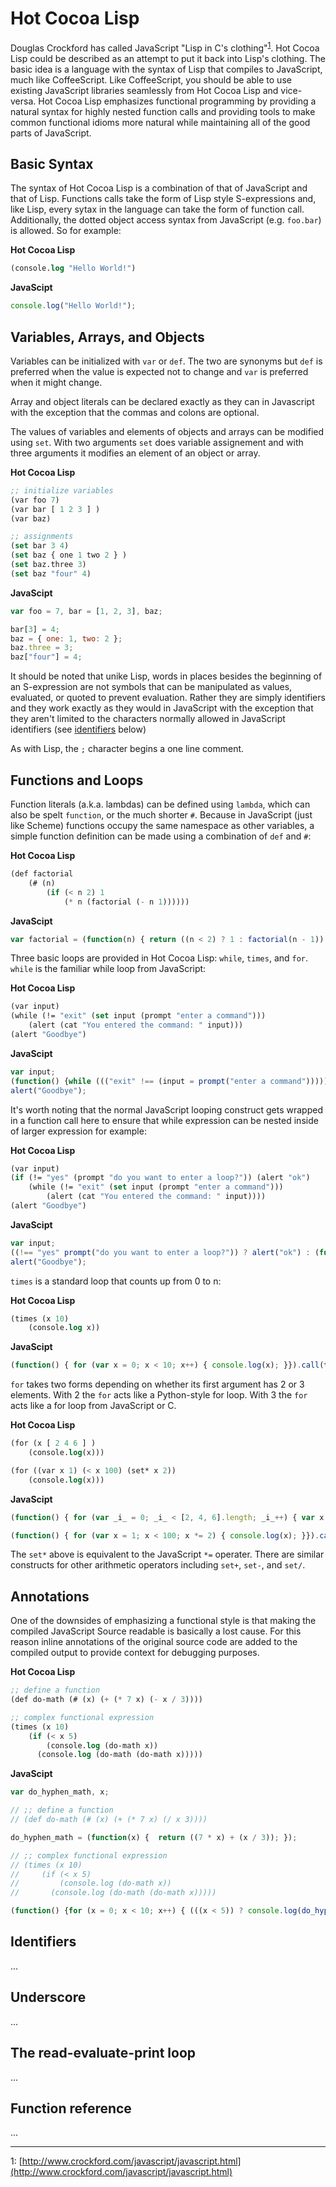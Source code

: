 Hot Cocoa Lisp
====

Douglas Crockford has called JavaScript "Lisp in C's
clothing"<sup>[1](#references)</sup>. Hot Cocoa Lisp could be
described as an attempt to put it back into Lisp's clothing. The basic
idea is a language with the syntax of Lisp that compiles to
JavaScript, much like CoffeeScript. Like CoffeeScript, you should be
able to use existing JavaScript libraries seamlessly from Hot Cocoa
Lisp and vice-versa. Hot Cocoa Lisp emphasizes functional programming
by providing a natural syntax for highly nested function calls and
providing tools to make common functional idioms more natural while
maintaining all of the good parts of JavaScript.

Basic Syntax
----

The syntax of Hot Cocoa Lisp is a combination of that of JavaScript
and that of Lisp.  Functions calls take the form of Lisp style
S-expressions and, like Lisp, every sytax in the language can take the
form of function call.  Additionally, the dotted object access syntax
from JavaScript (e.g. `foo.bar`) is allowed.  So for example:

**Hot Cocoa Lisp**

```lisp
(console.log "Hello World!")
```

**JavaScipt**

```javascript
console.log("Hello World!");
```

Variables, Arrays, and Objects
----

Variables can be initialized with `var` or `def`.  The two are
synonyms but `def` is preferred when the value is expected not to
change and `var` is preferred when it might change.

Array and object literals can be declared exactly as they can in
Javascript with the exception that the commas and colons are optional.

The values of variables and elements of objects and arrays can be
modified using `set`.  With two arguments `set` does variable
assignement and with three arguments it modifies an element of an
object or array.

**Hot Cocoa Lisp**

```lisp
;; initialize variables
(var foo 7)
(var bar [ 1 2 3 ] )
(var baz)

;; assignments
(set bar 3 4)
(set baz { one 1 two 2 } )
(set baz.three 3)
(set baz "four" 4)
```

**JavaScipt**

```javascript
var foo = 7, bar = [1, 2, 3], baz;

bar[3] = 4;
baz = { one: 1, two: 2 };
baz.three = 3;
baz["four"] = 4;
```

It should be noted that unike Lisp, words in places besides the
beginning of an S-expression are not symbols that can be manipulated
as values, evaluated, or quoted to prevent evaluation.  Rather they
are simply identifiers and they work exactly as they would in
JavaScript with the exception that they aren't limited to the
characters normally allowed in JavaScript identifiers (see
[identifiers](#identifiers) below)

As with Lisp, the `;` character begins a one line comment.

Functions and Loops
----

Function literals (a.k.a. lambdas) can be defined using `lambda`,
which can also be spelt `function`, or the much shorter `#`.  Because
in JavaScript (just like Scheme) functions occupy the same namespace
as other variables, a simple function definition can be made using a
combination of `def` and `#`:

**Hot Cocoa Lisp**

```lisp
(def factorial
	(# (n)
		(if (< n 2) 1
			(* n (factorial (- n 1))))))
```

**JavaScipt**

```javascript
var factorial = (function(n) { return ((n < 2) ? 1 : factorial(n - 1)) });
```

Three basic loops are provided in Hot Cocoa Lisp: `while`, `times`, and
`for`.  `while` is the familiar while loop from JavaScript:

**Hot Cocoa Lisp**

```lisp
(var input)
(while (!= "exit" (set input (prompt "enter a command")))
	(alert (cat "You entered the command: " input)))
(alert "Goodbye")
```		

**JavaScipt**

```javascript
var input;
(function() {while ((("exit" !== (input = prompt("enter a command"))))) { alert(("You entered the command: " + input)); }}).call(this);
alert("Goodbye");
```

It's worth noting that the normal JavaScript looping construct gets
wrapped in a function call here to ensure that while expression can be
nested inside of larger expression for example:

**Hot Cocoa Lisp**
	
```lisp
(var input)
(if (!= "yes" (prompt "do you want to enter a loop?")) (alert "ok")
	(while (!= "exit" (set input (prompt "enter a command")))
		(alert (cat "You entered the command: " input))))
(alert "Goodbye")
```		

**JavaScipt**

```javascript
var input;
((!== "yes" prompt("do you want to enter a loop?")) ? alert("ok") : (function() {while ((("exit" !== (input = prompt("enter a command"))))) { alert(("You entered the command: " + input)); }}).call(this));
alert("Goodbye");
```

`times` is a standard loop that counts up from 0 to n:

**Hot Cocoa Lisp**
	
```lisp
(times (x 10)
	(console.log x))
```

**JavaScipt**

```javascript
(function() { for (var x = 0; x < 10; x++) { console.log(x); }}).call(this);
```

`for` takes two forms depending on whether its first argument has 2 or
3 elements.  With 2 the `for` acts like a Python-style for loop.  With
3 the `for` acts like a for loop from JavaScript or C.

**Hot Cocoa Lisp**
	
```lisp
(for (x [ 2 4 6 ] )
	(console.log(x)))

(for ((var x 1) (< x 100) (set* x 2))
	(console.log(x)))
```

**JavaScipt**

```javascript
(function() { for (var _i_ = 0; _i_ < [2, 4, 6].length; _i_++) { var x = [2, 4, 6][_i_]; console.log(x); }}).call(this);

(function() { for (var x = 1; x < 100; x *= 2) { console.log(x); }}).call(this);
```

The `set*` above is equivalent to the JavaScript `*=` operater.  There
are similar constructs for other arithmetic operators including
`set+`, `set-`, and `set/`.

Annotations
----

One of the downsides of emphasizing a functional style is that making
the compiled JavaScript Source readable is basically a lost cause. For
this reason inline annotations of the original source code are added
to the compiled output to provide context for debugging purposes.

**Hot Cocoa Lisp**

```lisp
;; define a function
(def do-math (# (x) (+ (* 7 x) (- x / 3))))

;; complex functional expression
(times (x 10)
	(if (< x 5)
	    (console.log (do-math x))
	  (console.log (do-math (do-math x)))))
```

**JavaScipt**

```javascript
var do_hyphen_math, x;

// ;; define a function
// (def do-math (# (x) (+ (* 7 x) (/ x 3))))

do_hyphen_math = (function(x) {  return ((7 * x) + (x / 3)); });

// ;; complex functional expression
// (times (x 10)
//     (if (< x 5)
//         (console.log (do-math x))
//       (console.log (do-math (do-math x)))))

(function() {for (x = 0; x < 10; x++) { (((x < 5)) ? console.log(do_hyphen_math(x)) : console.log(do_hyphen_math(do_hyphen_math(x)))); }}).call(this);
```

<span id="identifiers"></span>

Identifiers
----

...

Underscore
----

...

The read-evaluate-print loop
----

...

Function reference
----

...

<span id="references"></span>
* * *
1: [http://www.crockford.com/javascript/javascript.html](http://www.crockford.com/javascript/javascript.html)
